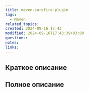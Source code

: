 ```yaml
---
title: maven-surefire-plugin
tags:
  - Maven
related_topics: 
created: 2024-09-16 17:43
modified: 2024-09-16T17:43:39+03:00
questions: 
notes: 
links: 
---
```

## Краткое описание


## Полное описание